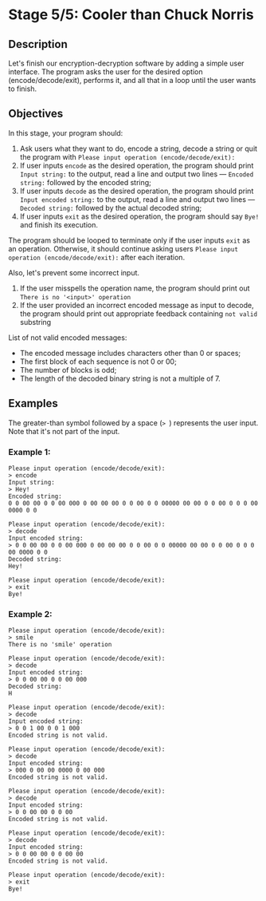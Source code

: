 # Stage 5/5: Cooler than Chuck Norris
## Description
Let's finish our encryption-decryption software by adding a simple user interface. The program asks the user for the desired option (encode/decode/exit), performs it, and all that in a loop until the user wants to finish.

## Objectives
In this stage, your program should:

1. Ask users what they want to do, encode a string, decode a string or quit the program with
`Please input operation (encode/decode/exit):`
2. If user inputs `encode` as the desired operation, the program should print `Input string:` to the output, read a line and output two lines — `Encoded string:` followed by the encoded string;
3. If user inputs `decode` as the desired operation, the program should print `Input encoded string:` to the output, read a line and output two lines — `Decoded string:` followed by the actual decoded string;
4. If user inputs `exit` as the desired operation, the program should say `Bye!` and finish its execution.

The program should be looped to terminate only if the user inputs `exit` as an operation. Otherwise, it should continue asking users `Please input operation (encode/decode/exit):` after each iteration.

Also, let's prevent some incorrect input.

1. If the user misspells the operation name, the program should print out `There is no '<input>' operation`
2. If the user provided an incorrect encoded message as input to decode, the program should print out appropriate feedback containing `not valid` substring

List of not valid encoded messages:

- The encoded message includes characters other than 0 or spaces;
- The first block of each sequence is not 0 or 00;
- The number of blocks is odd;
- The length of the decoded binary string is not a multiple of 7.
## Examples
The greater-than symbol followed by a space (`> `) represents the user input. Note that it's not part of the input.

### Example 1:
```
Please input operation (encode/decode/exit):
> encode
Input string:
> Hey!
Encoded string:
0 0 00 00 0 0 00 000 0 00 00 00 0 0 00 0 0 00000 00 00 0 0 00 0 0 0 00 0000 0 0

Please input operation (encode/decode/exit):
> decode
Input encoded string:
> 0 0 00 00 0 0 00 000 0 00 00 00 0 0 00 0 0 00000 00 00 0 0 00 0 0 0 00 0000 0 0
Decoded string:
Hey!

Please input operation (encode/decode/exit):
> exit
Bye!
```
### Example 2:
```
Please input operation (encode/decode/exit):
> smile
There is no 'smile' operation

Please input operation (encode/decode/exit):
> decode
Input encoded string:
> 0 0 00 00 0 0 00 000
Decoded string:
H

Please input operation (encode/decode/exit):
> decode
Input encoded string:
> 0 0 1 00 0 0 1 000
Encoded string is not valid.

Please input operation (encode/decode/exit):
> decode
Input encoded string:
> 000 0 00 00 0000 0 00 000
Encoded string is not valid.

Please input operation (encode/decode/exit):
> decode
Input encoded string:
> 0 0 00 00 0 0 00
Encoded string is not valid.

Please input operation (encode/decode/exit):
> decode
Input encoded string:
> 0 0 00 00 0 0 00 00
Encoded string is not valid.

Please input operation (encode/decode/exit):
> exit
Bye!
```